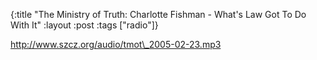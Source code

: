 {:title "The Ministry of Truth: Charlotte Fishman - What's Law Got To Do With It"
:layout :post
:tags  ["radio"]}

<http://www.szcz.org/audio/tmot\_2005-02-23.mp3>

